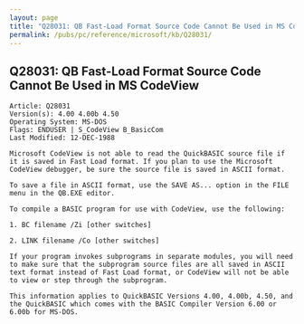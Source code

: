 ```yaml
---
layout: page
title: "Q28031: QB Fast-Load Format Source Code Cannot Be Used in MS CodeView"
permalink: /pubs/pc/reference/microsoft/kb/Q28031/
---
```


## Q28031: QB Fast-Load Format Source Code Cannot Be Used in MS CodeView

	Article: Q28031
	Version(s): 4.00 4.00b 4.50
	Operating System: MS-DOS
	Flags: ENDUSER | S_CodeView B_BasicCom
	Last Modified: 12-DEC-1988
	
	Microsoft CodeView is not able to read the QuickBASIC source file if
	it is saved in Fast Load format. If you plan to use the Microsoft
	CodeView debugger, be sure the source file is saved in ASCII format.
	
	To save a file in ASCII format, use the SAVE AS... option in the FILE
	menu in the QB.EXE editor.
	
	To compile a BASIC program for use with CodeView, use the following:
	
	1. BC filename /Zi [other switches]
	
	2. LINK filename /Co [other switches]
	
	If your program invokes subprograms in separate modules, you will need
	to make sure that the subprogram source files are all saved in ASCII
	text format instead of Fast Load format, or CodeView will not be able
	to view or step through the subprogram.
	
	This information applies to QuickBASIC Versions 4.00, 4.00b, 4.50, and
	the QuickBASIC which comes with the BASIC Compiler Version 6.00 or
	6.00b for MS-DOS.
